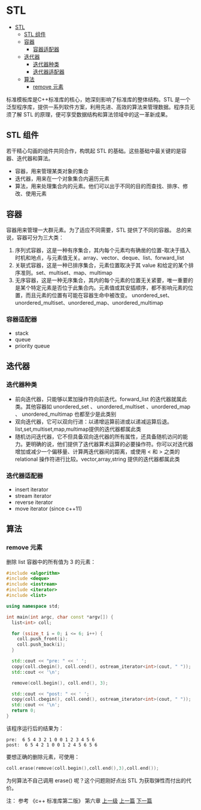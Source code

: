 # STL


<!-- @import "[TOC]" {cmd="toc" depthFrom=1 depthTo=6 orderedList=false} -->
<!-- code_chunk_output -->

* [STL](#stl)
	* [STL 组件](#stl-组件)
	* [容器](#容器)
		* [容器适配器](#容器适配器)
	* [迭代器](#迭代器)
		* [迭代器种类](#迭代器种类)
		* [迭代器适配器](#迭代器适配器)
	* [算法](#算法)
		* [remove 元素](#remove-元素)

<!-- /code_chunk_output -->


标准模板库是C++标准库的核心，她深刻影响了标准库的整体结构。STL 是一个泛型程序库，提供一系列软件方案，利用先进、高效的算法来管理数据。程序员无须了解 STL 的原理，便可享受数据结构和算法领域中的这一革新成果。

## STL 组件

若干精心勾画的组件共同合作，构筑起 STL 的基础。这些基础中最关键的是容器、迭代器和算法。

* 容器，用来管理某类对象的集合
* 迭代器，用来在一个对象集合内遍历元素
* 算法，用来处理集合内的元素。他们可以出于不同的目的而查找、排序、修改、使用元素

## 容器
容器用来管理一大群元素。为了适应不同需要，STL 提供了不同的容器。
总的来说，容器可分为三大类：
1. 序列式容器，这是一种有序集合，其内每个元素均有确凿的位置-取决于插入时机和地点，与元素值无关。array、vector、deque、list、forward_list
2. 关联式容器，这是一种已排序集合，元素位置取决于其 value 和给定的某个排序准则。set、multiset、map、multimap
3. 无序容器，这是一种无序集合，其内的每个元素的位置无关紧要，唯一重要的是某个特定元素是否位于此集合内。元素值或其安插顺序，都不影响元素的位置，而且元素的位置有可能在容器生命中被改变。 unordered_set、unordered_multiset、unordered_map、unordered_multimap

### 容器适配器

* stack
* queue
* priority queue

## 迭代器

### 迭代器种类
* 前向迭代器，只能够以累加操作符向前迭代。forward_list 的迭代器就属此类。其他容器如 unordered_set 、 unordered_multiset 、unordered_map 、 unordered_multimap 也都至少是此类别
* 双向迭代器，它可以双向行进：以递增运算前进或以递减运算后退。list,set,multiset,map,multimap提供的迭代器都属此类
* 随机访问迭代器，它不但具备双向迭代器的所有属性，还具备随机访问的能力。更明确的说，他们提供了迭代器算术运算的必要操作符。你可以对迭代器增加或减少一个偏移量、计算两迭代器间的距离，或使用 < 和 > 之类的 relational 操作符进行比较。vector,array,string 提供的迭代器都属此类

### 迭代器适配器
* insert iterator
* stream iterator
* reverse iterator
* move iterator (since c++11)
## 算法

### remove 元素

删除 list 容器中的所有值为 3 的元素：
```c++
#include <algorithm>
#include <deque>
#include <iostream>
#include <iterator>
#include <list>

using namespace std;

int main(int argc, char const *argv[]) {
  list<int> coll;

  for (ssize_t i = 0; i <= 6; i++) {
    coll.push_front(i);
    coll.push_back(i);
  }

  std::cout << "pre: " << ' ';
  copy(coll.cbegin(), coll.cend(), ostream_iterator<int>(cout, " "));
  std::cout << '\n';

  remove(coll.begin(), coll.end(), 3);

  std::cout << "post: " << ' ';
  copy(coll.cbegin(), coll.cend(), ostream_iterator<int>(cout, " "));
  std::cout << '\n';
  return 0;
}
```

该程序运行后的结果为：
```terminal
pre:  6 5 4 3 2 1 0 0 1 2 3 4 5 6
post:  6 5 4 2 1 0 0 1 2 4 5 6 5 6
```

要想正确的删除元素，可使用：
```c++
coll.erase(remove(coll.begin(),coll.end(),3),coll.end());
```

为何算法不自己调用 erase() 呢？这个问题刚好点出 STL 为获取弹性而付出的代价。   


注： 参考 《c++ 标准库第二版》 第六章
[上一级](base.md)
[上一篇](PutFunctionsIntoVectorAndExecute.md)
[下一篇](algorithmSortNonStaticMemberFunction.md)

